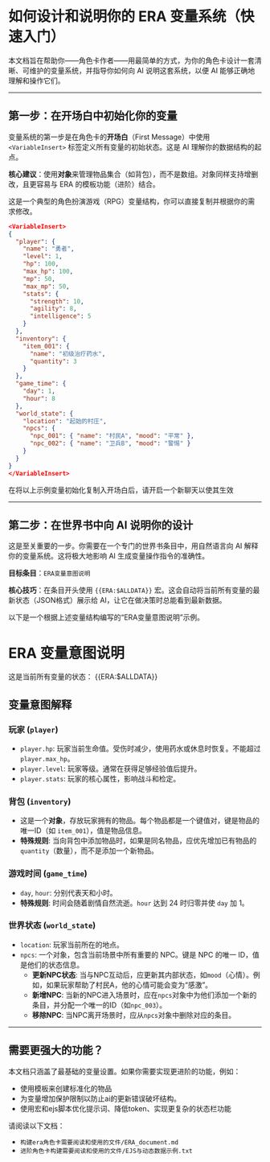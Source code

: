 # 如何设计和说明你的 ERA 变量系统（快速入门）

本文档旨在帮助你——角色卡作者——用最简单的方式，为你的角色卡设计一套清晰、可维护的变量系统，并指导你如何向 AI 说明这套系统，以便 AI 能够正确地理解和操作它们。

---

## 第一步：在开场白中初始化你的变量

变量系统的第一步是在角色卡的**开场白**（First Message）中使用 `<VariableInsert>` 标签定义所有变量的初始状态。这是 AI 理解你的数据结构的起点。

**核心建议**：使用**对象**来管理物品集合（如背包），而不是数组。对象同样支持增删改，且更容易与 ERA 的模板功能（进阶）结合。

这是一个典型的角色扮演游戏（RPG）变量结构，你可以直接复制并根据你的需求修改。

```json
<VariableInsert>
{
  "player": {
    "name": "勇者",
    "level": 1,
    "hp": 100,
    "max_hp": 100,
    "mp": 50,
    "max_mp": 50,
    "stats": {
      "strength": 10,
      "agility": 8,
      "intelligence": 5
    }
  },
  "inventory": {
    "item_001": {
      "name": "初级治疗药水",
      "quantity": 3
    }
  },
  "game_time": {
    "day": 1,
    "hour": 8
  },
  "world_state": {
    "location": "起始的村庄",
    "npcs": {
      "npc_001": { "name": "村民A", "mood": "平常" },
      "npc_002": { "name": "卫兵B", "mood": "警惕" }
    }
  }
}
</VariableInsert>
```

在将以上示例变量初始化复制入开场白后，请开启一个新聊天以使其生效

---

## 第二步：在世界书中向 AI 说明你的设计

这是至关重要的一步。你需要在一个专门的世界书条目中，用自然语言向 AI 解释你的变量系统。这将极大地影响 AI 生成变量操作指令的准确性。

**目标条目**：`ERA变量意图说明`

**核心技巧**：在条目开头使用 `{{ERA:$ALLDATA}}` 宏。这会自动将当前所有变量的最新状态（JSON格式）展示给 AI，让它在做决策时总能看到最新数据。

以下是一个根据上述变量结构编写的“ERA变量意图说明”示例。

# ERA 变量意图说明

这是当前所有变量的状态：
{{ERA:$ALLDATA}}

## 变量意图解释

### 玩家 (`player`)

- `player.hp`: 玩家当前生命值。受伤时减少，使用药水或休息时恢复。不能超过 `player.max_hp`。
- `player.level`: 玩家等级。通常在获得足够经验值后提升。
- `player.stats`: 玩家的核心属性，影响战斗和检定。

### 背包 (`inventory`)

- 这是一个**对象**，存放玩家拥有的物品。每个物品都是一个键值对，键是物品的唯一ID（如 `item_001`），值是物品信息。
- **特殊规则**: 当向背包中添加物品时，如果是同名物品，应优先增加已有物品的 `quantity`（数量），而不是添加一个新物品。

### 游戏时间 (`game_time`)

- `day`, `hour`: 分别代表天和小时。
- **特殊规则**: 时间会随着剧情自然流逝。`hour` 达到 24 时归零并使 `day` 加 1。

### 世界状态 (`world_state`)

- `location`: 玩家当前所在的地点。
- `npcs`: 一个对象，包含当前场景中所有重要的 NPC。键是 NPC 的唯一 ID，值是他们的状态信息。
  - **更新NPC状态**: 当与NPC互动后，应更新其内部状态，如`mood`（心情）。例如，如果玩家帮助了村民A，他的心情可能会变为“感激”。
  - **新增NPC**: 当新的NPC进入场景时，应在`npcs`对象中为他们添加一个新的条目，并分配一个唯一的ID（如`npc_003`）。
  - **移除NPC**: 当NPC离开场景时，应从`npcs`对象中删除对应的条目。

---

## 需要更强大的功能？

本文档只涵盖了最基础的变量设置。如果你需要实现更进阶的功能，例如：

- 使用模板来创建标准化的物品
- 为变量增加保护限制以防止ai的更新错误破坏结构。
- 使用宏和ejs脚本优化提示词、降低token、实现更复杂的状态栏功能

请阅读以下文档：

- `构建era角色卡需要阅读和使用的文件/ERA_document.md`
- `进阶角色卡构建需要阅读和使用的文件/EJS与动态数据示例.txt`
